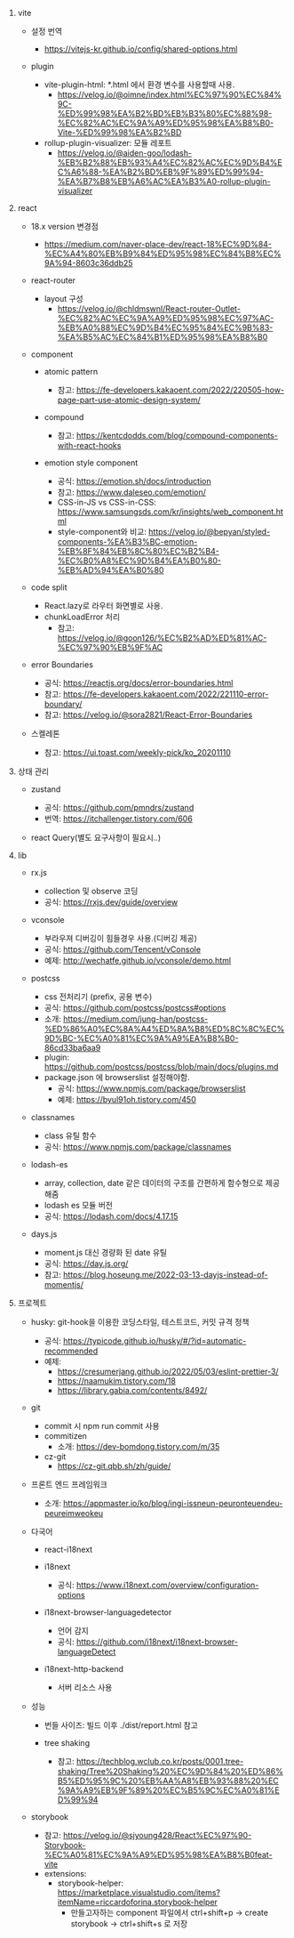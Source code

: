 1. vite

   - 설정 번역

     - https://vitejs-kr.github.io/config/shared-options.html

   - plugin

     - vite-plugin-html: \*.html 에서 환경 변수를 사용할때 사용.
       - https://velog.io/@oimne/index.html%EC%97%90%EC%84%9C-%ED%99%98%EA%B2%BD%EB%B3%80%EC%88%98-%EC%82%AC%EC%9A%A9%ED%95%98%EA%B8%B0-Vite-%ED%99%98%EA%B2%BD
     - rollup-plugin-visualizer: 모듈 레포트
       - https://velog.io/@aiden-goo/lodash-%EB%B2%88%EB%93%A4%EC%82%AC%EC%9D%B4%EC%A6%88-%EA%B2%BD%EB%9F%89%ED%99%94-%EA%B7%B8%EB%A6%AC%EA%B3%A0-rollup-plugin-visualizer

2. react

   - 18.x version 변경점

     - https://medium.com/naver-place-dev/react-18%EC%9D%84-%EC%A4%80%EB%B9%84%ED%95%98%EC%84%B8%EC%9A%94-8603c36ddb25

   - react-router

     - layout 구성
       - https://velog.io/@chldmswnl/React-router-Outlet-%EC%82%AC%EC%9A%A9%ED%95%98%EC%97%AC-%EB%A0%88%EC%9D%B4%EC%95%84%EC%9B%83-%EA%B5%AC%EC%84%B1%ED%95%98%EA%B8%B0

   - component

     - atomic pattern

       - 참고: https://fe-developers.kakaoent.com/2022/220505-how-page-part-use-atomic-design-system/

     - compound

       - 참고: https://kentcdodds.com/blog/compound-components-with-react-hooks

     - emotion style component

       - 공식: https://emotion.sh/docs/introduction
       - 참고: https://www.daleseo.com/emotion/
       - CSS-in-JS vs CSS-in-CSS: https://www.samsungsds.com/kr/insights/web_component.html
       - style-component와 비교: https://velog.io/@bepyan/styled-components-%EA%B3%BC-emotion-%EB%8F%84%EB%8C%80%EC%B2%B4-%EC%B0%A8%EC%9D%B4%EA%B0%80-%EB%AD%94%EA%B0%80

   - code split

     - React.lazy로 라우터 화면별로 사용.
     - chunkLoadError 처리
       - 참고: https://velog.io/@goon126/%EC%B2%AD%ED%81%AC-%EC%97%90%EB%9F%AC

   - error Boundaries

     - 공식: https://reactjs.org/docs/error-boundaries.html
     - 참고: https://fe-developers.kakaoent.com/2022/221110-error-boundary/
     - 참고: https://velog.io/@sora2821/React-Error-Boundaries

   - 스켈레톤

     - 참고: https://ui.toast.com/weekly-pick/ko_20201110

3. 상태 관리

   - zustand

     - 공식: https://github.com/pmndrs/zustand
     - 번역: https://itchallenger.tistory.com/606

   - react Query(별도 요구사항이 필요시..)

4. lib

   - rx.js

     - collection 및 observe 코딩
     - 공식: https://rxjs.dev/guide/overview

   - vconsole

     - 부라우져 디버깅이 힘들경우 사용.(디버깅 제공)
     - 공식: https://github.com/Tencent/vConsole
     - 예제: http://wechatfe.github.io/vconsole/demo.html

   - postcss

     - css 전처리기 (prefix, 공용 변수)
     - 공식: https://github.com/postcss/postcss#options
     - 소개: https://medium.com/jung-han/postcss-%ED%86%A0%EC%8A%A4%ED%8A%B8%ED%8C%8C%EC%9D%BC-%EC%A0%81%EC%9A%A9%EA%B8%B0-86cd33ba6aa9
     - plugin: https://github.com/postcss/postcss/blob/main/docs/plugins.md
     - package.json 에 browserslist 설정해야함.
       - 공식: https://www.npmjs.com/package/browserslist
       - 예제: https://byul91oh.tistory.com/450

   - classnames

     - class 유틸 함수
     - 공식: https://www.npmjs.com/package/classnames

   - lodash-es

     - array, collection, date 같은 데이터의 구조를 간편하게 함수형으로 제공해줌
     - lodash es 모듈 버전
     - 공식: https://lodash.com/docs/4.17.15

   - days.js

     - moment.js 대신 경량화 된 date 유틸
     - 공식: https://day.js.org/
     - 참고: https://blog.hoseung.me/2022-03-13-dayjs-instead-of-momentjs/

5. 프로젝트

   - husky: git-hook을 이용한 코딩스타일, 테스트코드, 커밋 규격 정책

     - 공식: https://typicode.github.io/husky/#/?id=automatic-recommended
     - 예제:
       - https://cresumerjang.github.io/2022/05/03/eslint-prettier-3/
       - https://naamukim.tistory.com/18
       - https://library.gabia.com/contents/8492/

   - git

     - commit 시 npm run commit 사용
     - commitizen
       - 소개: https://dev-bomdong.tistory.com/m/35
     - cz-git
       - https://cz-git.qbb.sh/zh/guide/

   - 프론트 엔드 프레임워크

     - 소개: https://appmaster.io/ko/blog/ingi-issneun-peuronteuendeu-peureimweokeu

   - 다국어

     - react-i18next
     - i18next

       - 공식: https://www.i18next.com/overview/configuration-options

     - i18next-browser-languagedetector

       - 언어 감지
       - 공식: https://github.com/i18next/i18next-browser-languageDetect

     - i18next-http-backend

       - 서버 리소스 사용

   - 성능

     - 번들 사이즈: 빌드 이후 ./dist/report.html 참고

     - tree shaking
       - 참고: https://techblog.wclub.co.kr/posts/0001.tree-shaking/Tree%20Shaking%20%EC%9D%84%20%ED%86%B5%ED%95%9C%20%EB%AA%A8%EB%93%88%20%EC%9A%A9%EB%9F%89%20%EC%B5%9C%EC%A0%81%ED%99%94

   - storybook

     - 참고: https://velog.io/@sjyoung428/React%EC%97%90-Storybook-%EC%A0%81%EC%9A%A9%ED%95%98%EA%B8%B0feat-vite
     - extensions:
       - storybook-helper: https://marketplace.visualstudio.com/items?itemName=riccardoforina.storybook-helper
         - 만들고자하는 component 파일에서 ctrl+shift+p -> create storybook -> ctrl+shift+s 로 저장
